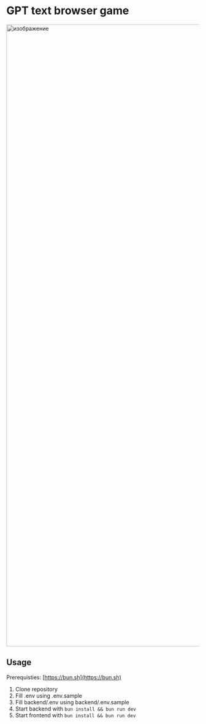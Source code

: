 # GPT text browser game

<img width="1622" alt="изображение" src="https://github.com/user-attachments/assets/77adf2cf-3501-47f6-a5cb-3d61f7d684bc">

## Usage

Prerequisties: [https://bun.sh](https://bun.sh)

1. Clone repository
2. Fill .env using .env.sample
3. Fill backend/.env using backend/.env.sample
4. Start backend with `bun install && bun run dev`
5. Start frontend with `bun install && bun run dev`
